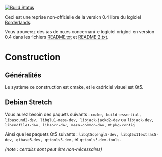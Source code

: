 [![Build Status](https://semaphoreci.com/api/v1/jpcima/borderlands/branches/master/badge.svg)](https://semaphoreci.com/jpcima/borderlands)

Ceci est une reprise non-officielle de la version 0.4 libre du logiciel [Borderlands](http://borderlands-granular.com/).

Vous trouverez des tas de notes concernant le logiciel originel en version 0.4 dans les fichiers [README.txt](README.txt) et [README-2.txt](README-2.txt).


# Construction

## Généralités

Le système de construction est cmake, et le cadriciel visuel est Qt5.


## Debian Stretch
 
Vous aurez besoin des paquets suivants : `cmake, build-essential, libasound2-dev, libglu1-mesa-dev, libjack-jackd2-dev` ou `libjack-dev, libsndfile1-dev, libsoxr-dev, mesa-common-dev,` et `pkg-config`.

Ainsi que les paquets Qt5 suivants : `libqt5opengl5-dev, libqt5x11extras5-dev, qtbase5-dev, qttools5-dev,` et `qttools5-dev-tools`.

_(note : certains sont peut être non-nécessaires)_
